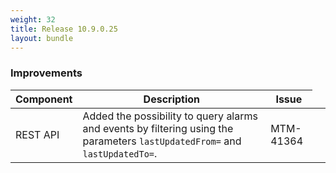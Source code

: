 ```yaml
---
weight: 32
title: Release 10.9.0.25
layout: bundle
---
```


### Improvements

<div><table ><colgroup>
<col style="width: 15%;"><col style="width: 65%;"><col style="width: 15%;"><col style="width: 10%;"></colgroup>
<thead><tr>
<th>
Component</th>
<th>
Description</th>
<th>
Issue</th>
</tr>
</thead><tbody>

<tr>
<td>
REST API</td>
<td> Added the possibility to query alarms and events by filtering using the parameters <code>lastUpdatedFrom=<iso-date-time></code> and <code>lastUpdatedTo=<iso-date-time></code>.</td>
<td>
MTM-41364</td>
</tr>
</tbody></table></div>
